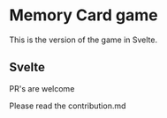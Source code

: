 # Memory Card game

This is the version of the game in Svelte.

## Svelte

PR's are welcome

<!-- TODO: contribution.md link  -->

Please read the contribution.md
